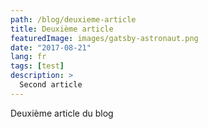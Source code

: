 ```yaml
---
path: /blog/deuxieme-article
title: Deuxième article
featuredImage: images/gatsby-astronaut.png
date: "2017-08-21"
lang: fr
tags: [test]
description: >
  Second article
---
```

Deuxième article du blog
